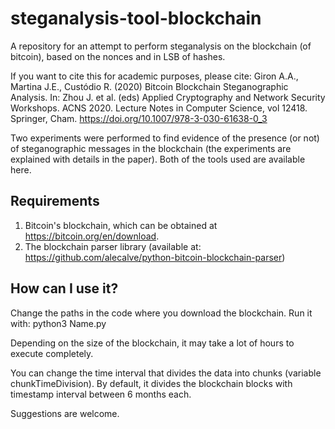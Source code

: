 # steganalysis-tool-blockchain
A repository for an attempt to perform steganalysis on the blockchain (of bitcoin), based on the nonces and in LSB of hashes.

If you want to cite this for academic purposes, please cite: Giron A.A., Martina J.E., Custódio R. (2020) Bitcoin Blockchain Steganographic Analysis. In: Zhou J. et al. (eds) Applied Cryptography and Network Security Workshops. ACNS 2020. Lecture Notes in Computer Science, vol 12418. Springer, Cham. https://doi.org/10.1007/978-3-030-61638-0_3 

Two experiments were performed to find evidence of the presence (or not) of steganographic messages in the blockchain (the experiments are explained with details in the paper). Both of the tools used are available here.

## Requirements
1. Bitcoin's blockchain, which can be obtained at https://bitcoin.org/en/download. 
2. The blockchain parser library (available at: https://github.com/alecalve/python-bitcoin-blockchain-parser)

## How can I use it?
Change the paths in the code where you download the blockchain. Run it with: python3 Name.py

Depending on the size of the blockchain, it may take a lot of hours to execute completely.

You can change the time interval that divides the data into chunks (variable chunkTimeDivision). By default, it divides the blockchain blocks with timestamp interval between 6 months each.

Suggestions are welcome.
